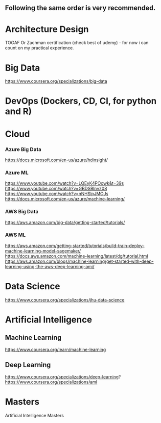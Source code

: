 ## Following the same order is very recommended.

# Architecture Design
TOGAF Or Zachman certification (check best of udemy) - for now i can count on my practical experience.

# Big Data
https://www.coursera.org/specializations/big-data

# DevOps (Dockers, CD, CI, for python and R)

# Cloud
### Azure Big Data
https://docs.microsoft.com/en-us/azure/hdinsight/ <br/>

### Azure ML
https://www.youtube.com/watch?v=LQEyK4POowk&t=39s <br/>
https://www.youtube.com/watch?v=GBDSBInvz08 <br/>
https://www.youtube.com/watch?v=nNHSlpJMOJs <br/>
https://docs.microsoft.com/en-us/azure/machine-learning/  <br/>

### AWS Big Data
https://aws.amazon.com/big-data/getting-started/tutorials/

### AWS ML
https://aws.amazon.com/getting-started/tutorials/build-train-deploy-machine-learning-model-sagemaker/ <br/>
https://docs.aws.amazon.com/machine-learning/latest/dg/tutorial.html <br/>
https://aws.amazon.com/blogs/machine-learning/get-started-with-deep-learning-using-the-aws-deep-learning-ami/

# Data Science
https://www.coursera.org/specializations/jhu-data-science

# Artificial Intelligence
## Machine Learning
https://www.coursera.org/learn/machine-learning

## Deep Learning
https://www.coursera.org/specializations/deep-learning?
https://www.coursera.org/specializations/aml

# Masters
Artificial Intelligence Masters

